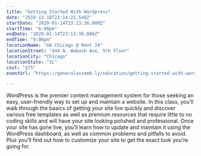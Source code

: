 ```yaml
---
title: "Getting Started With Wordpress"
date: "2019-12-18T23:14:21.548Z"
startDate: "2020-01-14T23:13:36.000Z"
startTime: "6:00pm"
endDate: "2020-01-14T23:13:36.000Z"
endTime: "9:00pm"
locationName: "GA Chicago @ Rent 24"
locationStreet: "444 N. Wabash Ave, 5th Floor"
locationCity: "Chicago"
locationState: "IL"
cost: "$75"
eventUrl: "https://generalassemb.ly/education/getting-started-with-wordpress/chicago/94964"

---
```


WordPress is the premier content management system for those seeking an easy, user-friendly way to set up and maintain a website. In this class, you’ll walk through the basics of getting your site live quickly and discover various free templates as well as premium resources that require little to no coding skills and will have your site looking polished and professional. Once your site has gone live, you’ll learn how to update and maintain it using the WordPress dashboard, as well as common problems and pitfalls to avoid. Plus you’ll find out how to customize your site to get the exact look you’re going for.

